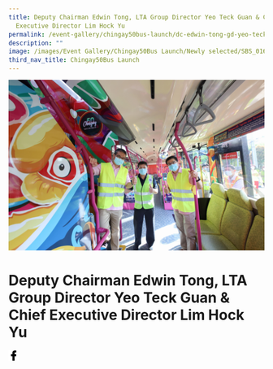 ```yaml
---
title: Deputy Chairman Edwin Tong, LTA Group Director Yeo Teck Guan & Chief
  Executive Director Lim Hock Yu
permalink: /event-gallery/chingay50bus-launch/dc-edwin-tong-gd-yeo-teck-guan-ced-lim-hock-yu-and-bus-captain/
description: ""
image: /images/Event Gallery/Chingay50Bus Launch/Newly selected/SBS_0160.jpg
third_nav_title: Chingay50Bus Launch
---
```

![Deputy Chairman Edwin Tong, Chief Executive Director Lim Hock Yu and Bus Captain](/images/Event%20Gallery/Chingay50Bus%20Launch/Newly%20selected/SBS_0160.jpg)

# **Deputy Chairman Edwin Tong, LTA Group Director Yeo Teck Guan & Chief Executive Director Lim Hock Yu**

<a href="http://www.facebook.com/sharer.php?u=http://www.chingay.gov.sg/image/event-gallery/dc-edwin-tong-ced-lim-hock-yu-and-bus-captain" style="float:left;">
	<img src="/images/facebook.png" style="width:auto;height:20px;">
</a>